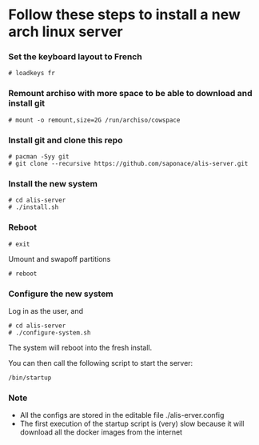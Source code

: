 
# Follow these steps to install a new arch linux server

### Set the keyboard layout to French
```
# loadkeys fr
```


### Remount archiso with more space to be able to download and install git
```
# mount -o remount,size=2G /run/archiso/cowspace
```

### Install git and clone this repo
```
# pacman -Syy git
# git clone --recursive https://github.com/saponace/alis-server.git
```

### Install the new system
```
# cd alis-server
# ./install.sh
```

### Reboot
```
# exit
```
Umount and swapoff partitions
```
# reboot
```

### Configure the new system
Log in as the user, and
```
# cd alis-server
# ./configure-system.sh
```
The system will reboot into the fresh install.

You can then call the following script to start the server:
```
/bin/startup
```


### Note
- All the configs are stored in the editable file ./alis-erver.config
- The first execution of the startup script is (very) slow because it will download all the docker images from the
  internet
